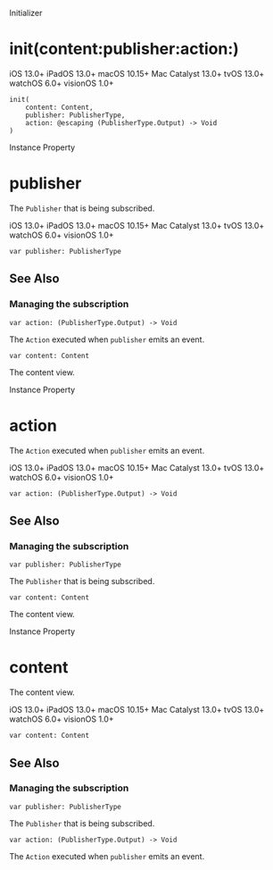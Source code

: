 Initializer

# init(content:publisher:action:)

iOS 13.0+  iPadOS 13.0+  macOS 10.15+  Mac Catalyst 13.0+  tvOS 13.0+  watchOS
6.0+  visionOS 1.0+

    
    
    init(
        content: Content,
        publisher: PublisherType,
        action: @escaping (PublisherType.Output) -> Void
    )

Instance Property

# publisher

The `Publisher` that is being subscribed.

iOS 13.0+  iPadOS 13.0+  macOS 10.15+  Mac Catalyst 13.0+  tvOS 13.0+  watchOS
6.0+  visionOS 1.0+

    
    
    var publisher: PublisherType

## See Also

### Managing the subscription

`var action: (PublisherType.Output) -> Void`

The `Action` executed when `publisher` emits an event.

`var content: Content`

The content view.

Instance Property

# action

The `Action` executed when `publisher` emits an event.

iOS 13.0+  iPadOS 13.0+  macOS 10.15+  Mac Catalyst 13.0+  tvOS 13.0+  watchOS
6.0+  visionOS 1.0+

    
    
    var action: (PublisherType.Output) -> Void

## See Also

### Managing the subscription

`var publisher: PublisherType`

The `Publisher` that is being subscribed.

`var content: Content`

The content view.

Instance Property

# content

The content view.

iOS 13.0+  iPadOS 13.0+  macOS 10.15+  Mac Catalyst 13.0+  tvOS 13.0+  watchOS
6.0+  visionOS 1.0+

    
    
    var content: Content

## See Also

### Managing the subscription

`var publisher: PublisherType`

The `Publisher` that is being subscribed.

`var action: (PublisherType.Output) -> Void`

The `Action` executed when `publisher` emits an event.


